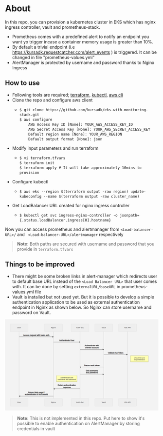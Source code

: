 # About
In this repo, you can provision a kubernetes cluster in EKS which has nginx ingress controller, vault and  prometheus-stack.
-  Prometheus comes with a predefined alert to notify an endpoint you want yo trigger incase a container memory usage is greater than 10%.
-  By default a trivial endpoint (i.e https://kursadk.requestcatcher.com/alert_events ) is triggered. It can be changed in file "prometheus-values.yml"
-  AlertManager is protected by username and password thanks to Nginx Ingress 

## How to use
- Following tools are required; [terraform](https://learn.hashicorp.com/tutorials/terraform/install-cli), [kubectl](https://kubernetes.io/docs/tasks/tools/install-kubectl-linux/), [aws cli](https://docs.aws.amazon.com/cli/latest/userguide/install-cliv2-linux.html)
-  Clone the repo and configure aws client
    -     $ git clone https://github.com/kursadk/eks-with-monitoring-stack.git
          $ aws configure
              AWS Access Key ID [None]: YOUR_AWS_ACCESS_KEY_ID 
              AWS Secret Access Key [None]: YOUR_AWS_SECRET_ACCESS_KEY 
              Default region name [None]: YOUR_AWS_REGION 
              Default output format [None]: json
 - Modify input parameters and run terraform
    -     $ vi terraform.tfvars
          $ terraform init
          $ terraform apply # It will take approximately 10mins to provision
- Configure kubectl
  -     $ aws eks --region $(terraform output -raw region) update-kubeconfig --name $(terraform output -raw cluster_name)       
 - Get LoadBalancer URL created for nginx ingress controller
   -     $ kubectl get svc ingress-nginx-controller -o jsonpath={.status.loadBalancer.ingress[0].hostname}

Now  you can access prometheus and alertmanager from `<Load-balancer-URL>/` and ` <Load-balancer-URL>/alertmanager` respectively
>**Note:** Both paths are secured with username and password that you provide in `terraform.tfvars`


## Things to be improved
- There might be some broken links in alert-manager which redirects user to default base URL instead of the `<Load Balancer URL>` that user comes with. It can be done by setting `externalURL/baseURL` in prometheus-values.yml file
- Vault is installed but not used yet. But it is possible to develop a simple authentication application to be used as external authentication endpoint in Nginx as  shown below. So Nginx can store username and password on Vault.
 
![alt text](https://github.com/kursadk/eks-with-monitoring-stack/raw/master/vault-diagram.png)


 >**Note:** This is not implemented in this repo. Put here to show it's possible to enable authentication on AlertManager by storing credentials in vault
